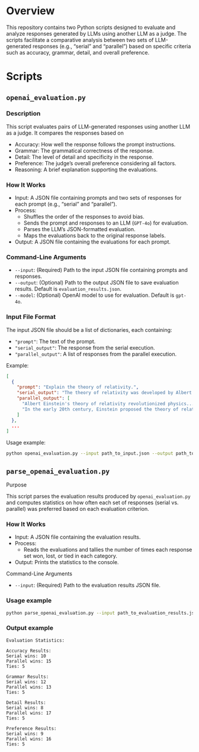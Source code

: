# Overview

This repository contains two Python scripts designed to evaluate and analyze responses generated by LLMs using another LLM as a judge. The scripts facilitate a comparative analysis between two sets of LLM-generated responses (e.g., “serial” and “parallel”) based on specific criteria such as accuracy, grammar, detail, and overall preference.

# Scripts

## `openai_evaluation.py`

### Description

This script evaluates pairs of LLM-generated responses using another LLM as a judge. It compares the responses based on
- Accuracy: How well the response follows the prompt instructions.
- Grammar: The grammatical correctness of the response.
- Detail: The level of detail and specificity in the response.
- Preference: The judge’s overall preference considering all factors.
- Reasoning: A brief explanation supporting the evaluations.

### How It Works

- Input: A JSON file containing prompts and two sets of responses for each prompt (e.g., “serial” and “parallel”).
-	Process:
	-	Shuffles the order of the responses to avoid bias.
    -	Sends the prompt and responses to an LLM (`GPT-4o`) for evaluation.
	-	Parses the LLM’s JSON-formatted evaluation.
    -	Maps the evaluations back to the original response labels.
-	Output: A JSON file containing the evaluations for each prompt.

### Command-Line Arguments

- `--input`: (Required) Path to the input JSON file containing prompts and responses.
- `--output`: (Optional) Path to the output JSON file to save evaluation results. Default is `evaluation_results.json`.
- `--model`: (Optional) OpenAI model to use for evaluation. Default is `gpt-4o`.

### Input File Format

The input JSON file should be a list of dictionaries, each containing:
- `"prompt"`: The text of the prompt.
- `"serial_output"`: The response from the serial execution.
- `"parallel_output"`: A list of responses from the parallel execution.

Example:
```json
[
  {
    "prompt": "Explain the theory of relativity.",
    "serial_output": "The theory of relativity was developed by Albert Einstein...",
    "parallel_output": [
      "Albert Einstein's theory of relativity revolutionized physics...",
      "In the early 20th century, Einstein proposed the theory of relativity..."
    ]
  },
  ...
]
```

Usage example:
```bash
python openai_evaluation.py --input path_to_input.json --output path_to_output.json
```

## `parse_openai_evaluation.py`

Purpose

This script parses the evaluation results produced by `openai_evaluation.py` and computes statistics on how often each set of responses (serial vs. parallel) was preferred based on each evaluation criterion.

### How It Works

- Input: A JSON file containing the evaluation results.
- Process:
	- Reads the evaluations and tallies the number of times each response set won, lost, or tied in each category.
- Output: Prints the statistics to the console.

Command-Line Arguments

- `--input`: (Required) Path to the evaluation results JSON file.

### Usage example

```bash
python parse_openai_evaluation.py --input path_to_evaluation_results.json
```

### Output example

```
Evaluation Statistics:

Accuracy Results:
Serial wins: 10
Parallel wins: 15
Ties: 5

Grammar Results:
Serial wins: 12
Parallel wins: 13
Ties: 5

Detail Results:
Serial wins: 8
Parallel wins: 17
Ties: 5

Preference Results:
Serial wins: 9
Parallel wins: 16
Ties: 5
```
